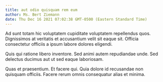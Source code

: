 ```yaml
---
title: aut odio quisquam rem eum
author: Ms. Bert Ziemann
date: Thu Dec 16 2021 07:02:38 GMT-0500 (Eastern Standard Time)
---
```

Ad sunt totam hic voluptatem cupiditate voluptatem repellendus quos. Dignissimos at veritatis et accusantium velit sit eaque sit. Officia consectetur officiis a ipsum labore dolores eligendi.

 Quis qui ratione libero inventore. Sed animi autem repudiandae unde. Sed delectus ducimus aut ut sed eaque laboriosam.

 Quas et praesentium. Et facere qui. Quia dolore id recusandae non quisquam officiis. Facere rerum omnis consequatur alias et minima.